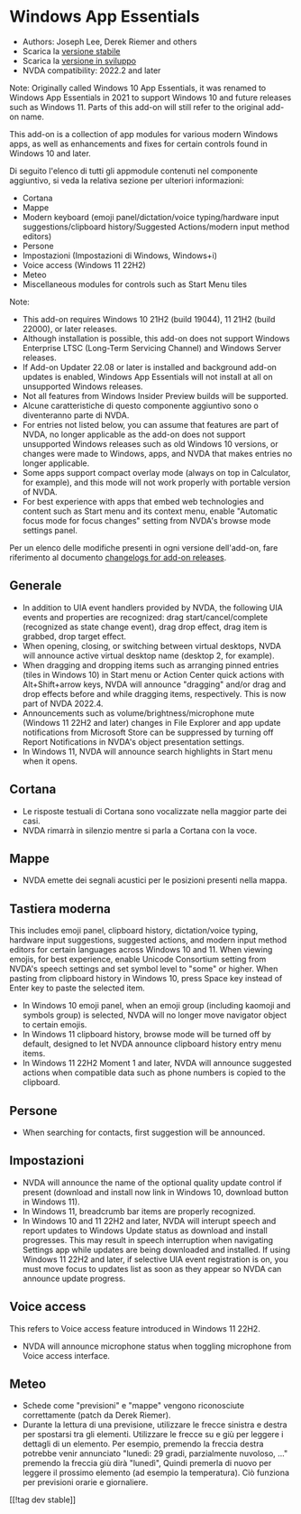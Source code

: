 # Windows App Essentials #

* Authors: Joseph Lee, Derek Riemer and others
* Scarica la [versione stabile][1]
* Scarica la [versione in sviluppo][2]
* NVDA compatibility: 2022.2 and later

Note: Originally called Windows 10 App Essentials, it was renamed to Windows
App Essentials in 2021 to support Windows 10 and future releases such as
Windows 11. Parts of this add-on will still refer to the original add-on
name.

This add-on is a collection of app modules for various modern Windows apps,
as well as enhancements and fixes for certain controls found in Windows 10
and later.

Di seguito l'elenco di tutti gli appmodule contenuti nel componente
aggiuntivo, si veda la relativa sezione per ulteriori informazioni:

* Cortana
* Mappe
* Modern keyboard (emoji panel/dictation/voice typing/hardware input
  suggestions/clipboard history/Suggested Actions/modern input method
  editors)
* Persone
* Impostazioni (Impostazioni di Windows, Windows+i)
* Voice access (Windows 11 22H2)
* Meteo
* Miscellaneous modules for controls such as Start Menu tiles

Note:

* This add-on requires Windows 10 21H2 (build 19044), 11 21H2 (build 22000),
  or later releases.
* Although installation is possible, this add-on does not support Windows
  Enterprise LTSC (Long-Term Servicing Channel) and Windows Server releases.
* If Add-on Updater 22.08 or later is installed and background add-on
  updates is enabled, Windows App Essentials will not install at all on
  unsupported Windows releases.
* Not all features from Windows Insider Preview builds will be supported.
* Alcune caratteristiche di questo componente aggiuntivo sono o diventeranno
  parte di NVDA.
* For entries not listed below, you can assume that features are part of
  NVDA, no longer applicable as the add-on does not support unsupported
  Windows releases such as old Windows 10 versions, or changes were made to
  Windows, apps, and NVDA that makes entries no longer applicable.
* Some apps support compact overlay mode (always on top in Calculator, for
  example), and this mode will not work properly with portable version of
  NVDA.
* For best experience with apps that embed web technologies and content such
  as Start menu and its context menu, enable "Automatic focus mode for focus
  changes" setting from NVDA's browse mode settings panel.

Per un elenco delle modifiche presenti in ogni versione dell'add-on, fare
riferimento al documento [changelogs for add-on releases][3].

## Generale

* In addition to UIA event handlers provided by NVDA, the following UIA
  events and properties are recognized: drag start/cancel/complete
  (recognized as state change event), drag drop effect, drag item is
  grabbed, drop target effect.
* When opening, closing, or switching between virtual desktops, NVDA will
  announce active virtual desktop name (desktop 2, for example).
* When dragging and dropping items such as arranging pinned entries (tiles
  in Windows 10) in Start menu or Action Center quick actions with
  Alt+Shift+arrow keys, NVDA will announce "dragging" and/or drag and drop
  effects before and while dragging items, respectively. This is now part of
  NVDA 2022.4.
* Announcements such as volume/brightness/microphone mute (Windows 11 22H2
  and later) changes in File Explorer and app update notifications from
  Microsoft Store can be suppressed by turning off Report Notifications in
  NVDA's object presentation settings.
* In Windows 11, NVDA will announce search highlights in Start menu when it
  opens.

## Cortana

* Le risposte testuali di Cortana sono vocalizzate nella maggior parte dei
  casi.
* NVDA rimarrà in silenzio mentre si parla a Cortana  con la voce.

## Mappe

* NVDA emette dei segnali acustici per le posizioni presenti nella mappa.

## Tastiera moderna

This includes emoji panel, clipboard history, dictation/voice typing,
hardware input suggestions, suggested actions, and modern input method
editors for certain languages across Windows 10 and 11. When viewing emojis,
for best experience, enable Unicode Consortium setting from NVDA's speech
settings and set symbol level to "some" or higher. When pasting from
clipboard history in Windows 10, press Space key instead of Enter key to
paste the selected item.

* In Windows 10 emoji panel, when an emoji group (including kaomoji and
  symbols group) is selected, NVDA will no longer move navigator object to
  certain emojis.
* In Windows 11 clipboard history, browse mode will be turned off by
  default, designed to let NVDA announce clipboard history entry menu items.
* In Windows 11 22H2 Moment 1 and later, NVDA will announce suggested
  actions when compatible data such as phone numbers is copied to the
  clipboard.

## Persone

* When searching for contacts, first suggestion will be announced.

## Impostazioni

* NVDA will announce the name of the optional quality update control if
  present (download and install now link in Windows 10, download button in
  Windows 11).
* In Windows 11, breadcrumb bar items are properly recognized.
* In Windows 10 and 11 22H2 and later, NVDA will interupt speech and report
  updates to Windows Update status as download and install progresses. This
  may result in speech interruption when navigating Settings app while
  updates are being downloaded and installed. If using Windows 11 22H2 and
  later, if selective UIA event registration is on, you must move focus to
  updates list as soon as they appear so NVDA can announce update progress.

## Voice access

This refers to Voice access feature introduced in Windows 11 22H2.

* NVDA will announce microphone status when toggling microphone from Voice
  access interface.

## Meteo

* Schede come "previsioni" e "mappe" vengono riconosciute correttamente
  (patch da Derek Riemer).
* Durante la lettura di una previsione, utilizzare le frecce sinistra e
  destra per spostarsi tra gli elementi. Utilizzare le frecce su e giù per
  leggere i dettagli di un elemento. Per esempio, premendo la freccia destra
  potrebbe venir annunciato "lunedì: 29 gradi, parzialmente nuvoloso, ..."
  premendo la freccia giù dirà "lunedì", Quindi premerla di nuovo per
  leggere il prossimo elemento (ad esempio la temperatura). Ciò funziona per
  previsioni orarie e giornaliere.

[[!tag dev stable]]

[1]: https://addons.nvda-project.org/files/get.php?file=w10

[2]: https://addons.nvda-project.org/files/get.php?file=w10-dev

[3]: https://github.com/josephsl/wintenapps/wiki/w10changelog
